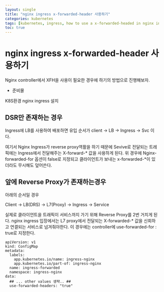 ```yaml
---
layout: single
title: "nginx ingress x-forwarded-header 사용하기"
categories: kubernetes
tags: [kubernetes, ingress, how to use a x-forwarded-headed in nginx ingress ]
toc: true
---
```



# nginx ingress x-forwarded-header 사용하기
Nginx controller에서  XFH을 사용이 필요한 경우에 하기의 방법으로 진행해보자.

- 준비물

K8S환경
nginx ingress 설치




##  DSR만 존재하는 경우

Ingress에 LB를 사용하여 배포하면  유입 순서가  client ->  LB ->  Ingress -> Svc 이다.

여기서 Nginx Ingress가 reverse proxy역활을 하기 때문에 Sevive로 전달되는 트레픽에는 Ingress에서 전달해주는 X-forward-* 값을 사용하게 된다. 위 경우에 Nginx-forwarded-for 옵션이 false로 지정되고 클라이언트가 보내는 x-forwarded-*이 있더라도 무시해도 덮어쓴다.



## 앞에 Reverse Proxy가 존재하는경우

아래의 순서일 경우 

Client -> LB(DRS) -> L7(Proxy) -> Ingress -> Service


실제로 클라이언트을 트래픽이 서비스까지 가기 위해  Reverse Proxy를 2번 거치게 된다.  nginx ingress 입장에서는 L7 proxy에서 전달되는 X-forwarded-* 값을 신회하고 연결되는 서비스로 넘겨줘야한다. 이 경우에는   controller에 use-forwarded-for : true로 지정한다.
~~~
apiVersion: v1
kind: ConfigMap
metadata:
  labels:
    app.kubernetes.io/name: ingress-nginx
    app.kubernetes.io/part-of: ingress-nginx
  name: ingress-forwarded
  namespace: ingress-nginx
data:
  ## ... other values 생략.. ##
  use-forwarded-headers: "true"
  ~~~

  
